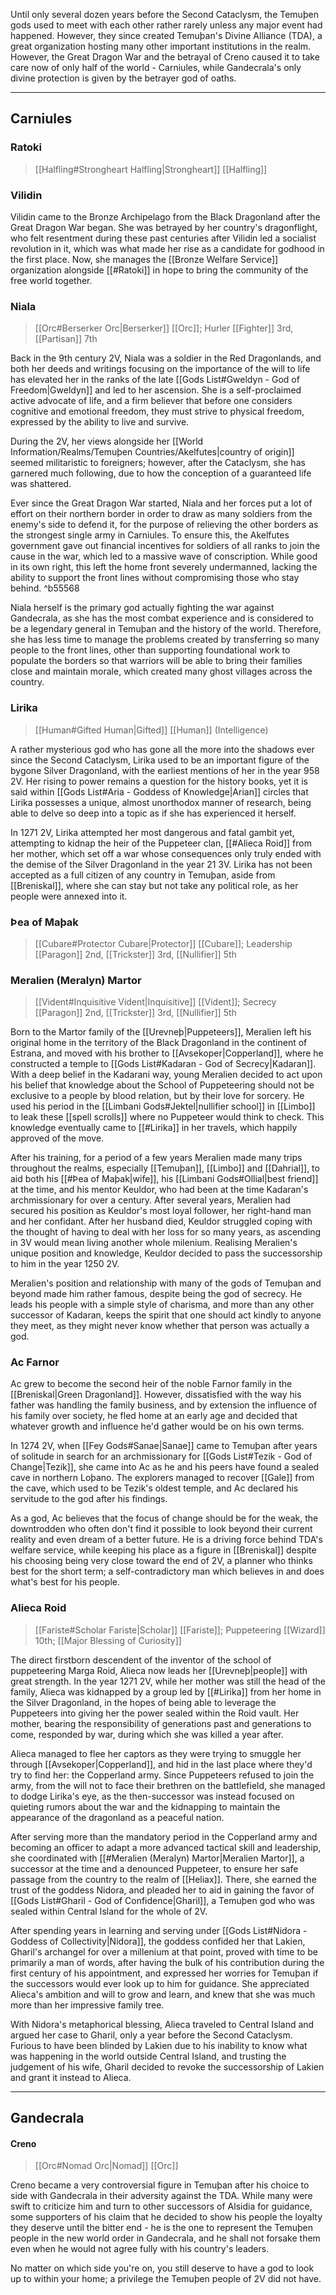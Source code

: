 Until only several dozen years before the Second Cataclysm, the Temuþen gods used to meet with each other rather rarely unless any major event had happened. However, they since created Temuþan's Divine Alliance (TDA), a great organization hosting many other important institutions in the realm. However, the Great Dragon War and the betrayal of Creno caused it to take care now of only half of the world - Carniules, while Gandecrala's only divine protection is given by the betrayer god of oaths.
- - -
## Carniules

### Ratoki

>[[Halfling#Strongheart Halfling|Strongheart]] [[Halfling]]

### Vilidin

Vilidin came to the Bronze Archipelago from the Black Dragonland after the Great Dragon War began. She was betrayed by her country's dragonflight, who felt resentment during these past centuries after Vilidin led a socialist revolution in it, which was what made her rise as a candidate for godhood in the first place. Now, she manages the [[Bronze Welfare Service]] organization alongside [[#Ratoki]] in hope to bring the community of the free world together.

### Niala

>[[Orc#Berserker Orc|Berserker]] [[Orc]]; Hurler [[Fighter]] 3rd, [[Partisan]] 7th

Back in the 9th century 2V, Niala was a soldier in the Red Dragonlands, and both her deeds and writings focusing on the importance of the will to life has elevated her in the ranks of the late [[Gods List#Gweldyn - God of Freedom|Gweldyn]] and led to her ascension. She is a self-proclaimed active advocate of life, and a firm believer that before one considers cognitive and emotional freedom, they must strive to physical freedom, expressed by the ability to live and survive. 

During the 2V, her views alongside her [[World Information/Realms/Temuþen Countries/Akelfutes|country of origin]] seemed militaristic to foreigners; however, after the Cataclysm, she has garnered much following, due to how the conception of a guaranteed life was shattered.

Ever since the Great Dragon War started, Niala and her forces put a lot of effort on their northern border in order to draw as many soldiers from the enemy's side to defend it, for the purpose of relieving the other borders as the strongest single army in Carniules. To ensure this, the Akelfutes government gave out financial incentives for soldiers of all ranks to join the cause in the war, which led to a massive wave of conscription.
While good in its own right, this left the home front severely undermanned, lacking the ability to support the front lines without compromising those who stay behind. ^b55568

Niala herself is the primary god actually fighting the war against Gandecrala, as she has the most combat experience and is considered to be a legendary general in Temuþan and the history of the world. Therefore, she has less time to manage the problems created by transferring so many people to the front lines, other than supporting foundational work to populate the borders so that warriors will be able to bring their families close and maintain morale, which created many ghost villages across the country.

### Lirika

>[[Human#Gifted Human|Gifted]] [[Human]] (Intelligence)

A rather mysterious god who has gone all the more into the shadows ever since the Second Cataclysm, Lirika used to be an important figure of the bygone Silver Dragonland, with the earliest mentions of her in the year 958 2V. Her rising to power remains a question for the history books, yet it is said within [[Gods List#Aria - Goddess of Knowledge|Arian]] circles that Lirika possesses a unique, almost unorthodox manner of research, being able to delve so deep into a topic as if she has experienced it herself.

In 1271 2V, Lirika attempted her most dangerous and fatal gambit yet, attempting to kidnap the heir of the Puppeteer clan, [[#Alieca Roid]] from her mother, which set off a war whose consequences only truly ended with the demise of the Silver Dragonland in the year 21 3V. Lirika has not been accepted as a full citizen of any country in Temuþan, aside from [[Breniskal]], where she can stay but not take any political role, as her people were annexed into it.

### Þea of Maþak

>[[Cubare#Protector Cubare|Protector]] [[Cubare]]; Leadership [[Paragon]] 2nd, [[Trickster]] 3rd, [[Nullifier]] 5th



### Meralien (Meralyn) Martor

>[[Vident#Inquisitive Vident|Inquisitive]] [[Vident]]; Secrecy [[Paragon]] 2nd, [[Trickster]] 3rd, [[Nullifier]] 5th

Born to the Martor family of the [[Urevneþ|Puppeteers]], Meralien left his original home in the territory of the Black Dragonland in the continent of Estrana, and moved with his brother to [[Avsekoper|Copperland]], where he constructed a temple to [[Gods List#Kadaran - God of Secrecy|Kadaran]]. With a deep belief in the Kadarani way, young Meralien decided to act upon his belief that knowledge about the School of Puppeteering should not be exclusive to a people by blood relation, but by their love for sorcery. He used his period in the [[Limbani Gods#Jektel|nullifier school]] in [[Limbo]] to leak these [[spell scrolls]] where no Puppeteer would think to check. This knowledge eventually came to [[#Lirika]] in her travels, which happily approved of the move.

After his training, for a period of a few years Meralien made many trips throughout the realms, especially [[Temuþan]], [[Limbo]] and [[Dahrial]], to aid both his [[#Þea of Maþak|wife]], his [[Limbani Gods#Ollial|best friend]] at the time, and his mentor Keuldor, who had been at the time Kadaran's archmissionary for over a century. After several years, Meralien had secured his position as Keuldor's most loyal follower, her right-hand man and her confidant. After her husband died, Keuldor struggled coping with the thought of having to deal with her loss for so many years, as ascending in 3V would mean living another whole milenium. Realising Meralien's unique position and knowledge, Keuldor decided to pass the successorship to him in the year 1250 2V.

Meralien's position and relationship with many of the gods of Temuþan and beyond made him rather famous, despite being the god of secrecy. He leads his people with a simple style of charisma, and more than any other successor of Kadaran, keeps the spirit that one should act kindly to anyone they meet, as they might never know whether that person was actually a god.

### Ac Farnor

Ac grew to become the second heir of the noble Farnor family in the [[Breniskal|Green Dragonland]]. However, dissatisfied with the way his father was handling the family business, and by extension the influence of his family over society, he fled home at an early age and decided that whatever growth and influence he'd gather would be on his own terms.

In 1274 2V, when [[Fey Gods#Sanae|Sanae]] came to Temuþan after years of solitude in search for an archmissionary for [[Gods List#Tezik - God of Change|Tezik]], she came into Ac as he and his peers have found a sealed cave in northern Loþano. The explorers managed to recover [[Gale]] from the cave, which used to be Tezik's oldest temple, and Ac declared his servitude to the god after his findings.

As a god, Ac believes that the focus of change should be for the weak, the downtrodden who often don't find it possible to look beyond their current reality and even dream of a better future. He is a driving force behind TDA's welfare service, while keeping his place as a figure in [[Breniskal]] despite his choosing being very close toward the end of 2V, a planner who thinks best for the short term; a self-contradictory man which believes in and does what's best for his people.

### Alieca Roid

>[[Fariste#Scholar Fariste|Scholar]] [[Fariste]]; Puppeteering [[Wizard]] 10th; [[Major Blessing of Curiosity]]

The direct firstborn descendent of the inventor of the school of puppeteering Marga Roid, Alieca now leads her [[Urevneþ|people]] with great strength. In the year 1271 2V, while her mother was still the head of the family, Alieca was kidnapped by a group led by [[#Lirika]] from her home in the Silver Dragonland, in the hopes of being able to leverage the Puppeteers into giving her the power sealed within the Roid vault. Her mother, bearing the responsibility of generations past and generations to come, responded by war, during which she was killed a year after.

Alieca managed to flee her captors as they were trying to smuggle her through [[Avsekoper|Copperland]], and hid in the last place where they'd try to find her: the Copperland army. Since Puppeteers refused to join the army, from the will not to face their brethren on the battlefield, she managed to dodge Lirika's eye, as the then-successor was instead focused on quieting rumors about the war and the kidnapping to maintain the appearance of the dragonland as a peaceful nation.

After serving more than the mandatory period in the Copperland army and becoming an officer to adapt a more advanced tactical skill and leadership, she coordinated with [[#Meralien (Meralyn) Martor|Meralien Martor]], a successor at the time and a denounced Puppeteer, to ensure her safe passage from the country to the realm of [[Heliax]]. There, she earned the trust of the goddess Nidora, and pleaded her to aid in gaining the favor of [[Gods List#Gharil - God of Confidence|Gharil]], a Temuþen god who was sealed within Central Island for the whole of 2V.

After spending years in learning and serving under [[Gods List#Nidora - Goddess of Collectivity|Nidora]], the goddess confided her that Lakien, Gharil's archangel for over a millenium at that point, proved with time to be primarily a man of words, after having the bulk of his contribution during the first century of his appointment, and expressed her worries for Temuþan if the successors would ever look up to him for guidance. She appreciated Alieca's ambition and will to grow and learn, and knew that she was much more than her impressive family tree. 

With Nidora's metaphorical blessing, Alieca traveled to Central Island and argued her case to Gharil, only a year before the Second Cataclysm. Furious to have been blinded by Lakien due to his inability to know what was happening in the world outside Central Island, and trusting the judgement of his wife, Gharil decided to revoke the successorship of Lakien and grant it instead to Alieca.
- - -
## Gandecrala

#### Creno

>[[Orc#Nomad Orc|Nomad]] [[Orc]]

Creno became a very controversial figure in Temuþan after his choice to side with Gandecrala in their adversity against the TDA. While many were swift to criticize him and turn to other successors of Alsidia for guidance, some supporters of his claim that he decided to show his people the loyalty they deserve until the bitter end - he is the one to represent the Temuþen people in the new world order in Gandecrala, and he shall not forsake them even when he would not agree fully with his country's leaders. 

No matter on which side you're on, you still deserve to have a god to look up to within your home; a privilege the Temuþen people of 2V did not have.